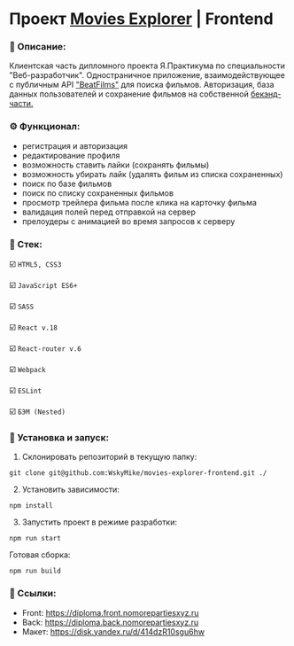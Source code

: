# Проект [Movies Explorer](https://diploma.front.nomorepartiesxyz.ru) | Frontend

### 📜 Описание:
Клиентская часть дипломного проекта Я.Практикума по специальности "Веб-разработчик". Одностраничное приложение, взаимодействующее c публичным API ["BeatFilms"](https://api.nomoreparties.co/beatfilm-movies) для поиска фильмов. Авторизация, база данных пользователей и сохранение фильмов на собственной [бекэнд-части.](https://github.com/WskyMike/movies-explorer-api)

### ⚙️ Функционал:
* регистрация и авторизация
* редактирование профиля
* возможность ставить лайки (сохранять фильмы)
* возможность убирать лайк (удалять фильм из списка сохраненных)
* поиск по базе фильмов
* поиск по списку сохраненных фильмов
* просмотр трейлера фильма после клика на карточку фильма
* валидация полей перед отправкой на сервер
* прелоудеры с анимацией во время запросов к серверу

### 🥞 Стек:

☑️ `HTML5, CSS3`

☑️ `JavaScript ES6+`

☑️ `SASS`

☑️ `React v.18`

☑️ `React-router v.6`

☑️ `Webpack`

☑️ `ESLint`

☑️ `БЭМ (Nested)`


### 💽 Установка и запуск:

1. Склонировать репозиторий в текущую папку:

```git clone git@github.com:WskyMike/movies-explorer-frontend.git ./```

2. Установить зависимости:

```npm install```

3. Запустить проект в режиме разработки:

```npm run start```

Готовая сборка:

```npm run build```

### 🔗 Ссылки:

* Front: https://diploma.front.nomorepartiesxyz.ru
* Back: https://diploma.back.nomorepartiesxyz.ru
* Макет: https://disk.yandex.ru/d/414dzR10sgu6hw
